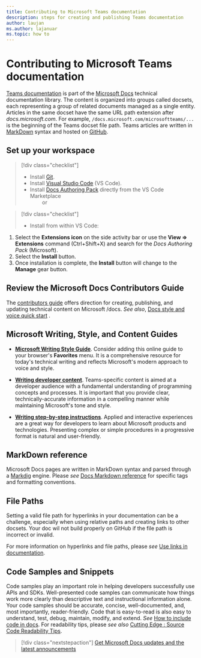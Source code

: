```yaml
---
title: Contributing to Microsoft Teams documentation
description: steps for creating and publishing Teams documentation
author: laujan
ms.author: lajanuar
ms.topic: how to
---
```


# Contributing to Microsoft Teams documentation

[Teams documentation](/microsoftteams/platform/overview) is part of the [Microsoft Docs](https://docs.microsoft.com/) technical documentation library. The content is organized into groups called docsets, each representing a group of related documents managed as a single entity. Articles in the same docset have the same URL path extension after *docs<span></span>.microsoft.com*.  For example,  `/docs.microsoft.com/microsoftteams/...`   is the beginning of the Teams docset file path. Teams articles are written in  [MarkDown](#markdown-reference) syntax and hosted on [GitHub](https://github.com/MicrosoftDocs/msteams-docs/tree/master/msteams-platform).

## Set up your workspace

> [!div class="checklist"]
>
> * Install [Git](https://git-scm.com/book/en/v2/Getting-Started-Installing-Git).
> * Install [Visual Studio Code](https://code.visualstudio.com/) (VS Code).
> * Install [Docs Authoring Pack](https://marketplace.visualstudio.com/items?itemName=docsmsft.docs-authoring-pack) directly from the VS Code Marketplace
<br>&emsp;&emsp; or

> [!div class="checklist"]
>
> * Install from within VS Code:

   1. Select the **Extensions icon** on the side activity bar or use the **View => Extensions** command (Ctrl+Shift+X) and search for the *Docs Authoring Pack* (Microsoft).
   1. Select the **Install** button.
   1. Once installation is complete, the **Install** button will change to the **Manage** gear button.

## Review the Microsoft Docs Contributors Guide

The [contributors guide](/contribute) offers direction for creating, publishing, and updating technical content on Microsoft /docs. *See also*, [Docs style and voice quick start](/contribute/style-quick-start) .

## Microsoft Writing, Style, and Content Guides

* **[Microsoft Writing Style Guide](/style-guide/welcome)**. Consider adding this online guide  to your browser's **Favorites** menu. It is a comprehensive resource for today's technical writing and reflects Microsoft's modern approach to voice and style.

* **[Writing developer content](/style-guide/developer-content/)**. Teams-specific content is aimed at a developer audience with a fundamental understanding of programming concepts and processes. It is important that you provide clear, technically-accurate information in a compelling manner while maintaining Microsoft's tone and style.

* **[Writing step-by-step instructions](/style-guide/procedures-instructions/writing-step-by-step-instructions)**. Applied and interactive experiences are a great way for developers to learn about Microsoft products and technologies. Presenting complex or simple procedures in a progressive format is natural and user-friendly. 

## MarkDown reference

 Microsoft Docs pages are written in MarkDown syntax and parsed through a [Markdig](https://github.com/lunet-io/markdig) engine. Please *see* [Docs Markdown reference](/contribute/markdown-reference) for specific tags and formatting conventions.

## File Paths

Setting a valid file path for hyperlinks in your documentation can be a challenge, especially when using relative paths and creating links to other docsets.  Your doc wil not build properly on GitHub if the file path is incorrect or invalid.

For more information on  hyperlinks and file paths, please *see* [Use links in documentation](/contribute/how-to-write-links).

## Code Samples and Snippets

Code samples play an important role in helping developers successfully use APIs and SDKs. Well-presented code samples can communicate how things work more clearly than descriptive text and instructional information alone. Your code samples should be accurate, concise, well-documented, and, most importantly, reader-friendly. Code that is easy-to-read is also easy to understand, test, debug, maintain, modify, and extend. *See* [How to include code in docs](/contribute/code-in-docs). For readability tips, please *see also* [Cutting Edge : Source Code Readability Tips](/archive/msdn-magazine/2014/october/cutting-edge-source-code-readability-tips).

> [!div class="nextstepaction"]
> [Get Microsoft Docs updates and the latest announcements](/teamblog)
